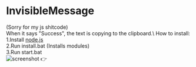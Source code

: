 # InvisibleMessage
(Sorry for my js shitcode)\
When it says "Success", the text is copying to the clipboard.\ 
How to install:\
1.Install [node.js](https://nodejs.org/)\
2.Run install.bat (Installs modules)\
3.Run start.bat\
![screenshot 👉](https://media.discordapp.net/attachments/819961730489909301/859418377947709480/sus.png)
